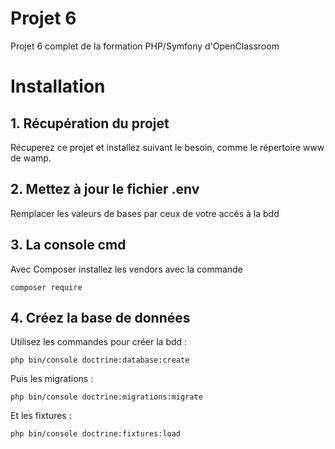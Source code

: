 # Projet 6
Projet 6 complet de la formation PHP/Symfony d'OpenClassroom

# Installation
## 1. Récupération du projet
Récuperez ce projet et installez suivant le besoin, comme le répertoire www
de wamp.


## 2. Mettez à jour le fichier .env
Remplacer les valeurs de bases par ceux de votre accés à la bdd

## 3. La console cmd
Avec Composer installez les vendors avec la commande 
    
    composer require

## 4. Créez la base de données
Utilisez les commandes pour créer la bdd :

    php bin/console doctrine:database:create

Puis les migrations :

    php bin/console doctrine:migrations:migrate

Et les fixtures :

    php bin/console doctrine:fixtures:load


